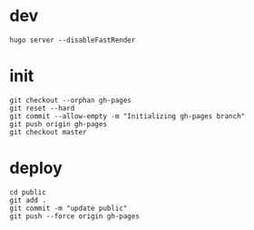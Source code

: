 
# dev
```shell
hugo server --disableFastRender
```

# init
```shell
git checkout --orphan gh-pages
git reset --hard
git commit --allow-empty -m "Initializing gh-pages branch"
git push origin gh-pages
git checkout master
```

# deploy
```shell
cd public
git add .
git commit -m "update public"
git push --force origin gh-pages


```

